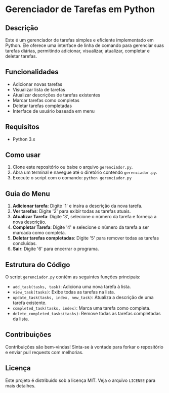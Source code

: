 # Gerenciador de Tarefas em Python

## Descrição

Este é um gerenciador de tarefas simples e eficiente implementado em Python. Ele oferece uma interface de linha de comando para gerenciar suas tarefas diárias, permitindo adicionar, visualizar, atualizar, completar e deletar tarefas.

## Funcionalidades

- Adicionar novas tarefas
- Visualizar lista de tarefas
- Atualizar descrições de tarefas existentes
- Marcar tarefas como completas
- Deletar tarefas completadas
- Interface de usuário baseada em menu

## Requisitos

- Python 3.x

## Como usar

1. Clone este repositório ou baixe o arquivo `gerenciador.py`.
2. Abra um terminal e navegue até o diretório contendo `gerenciador.py`.
3. Execute o script com o comando: ```python gerenciador.py```


## Guia do Menu

1. **Adicionar tarefa**: Digite '1' e insira a descrição da nova tarefa.
2. **Ver tarefas**: Digite '2' para exibir todas as tarefas atuais.
3. **Atualizar Tarefa**: Digite '3', selecione o número da tarefa e forneça a nova descrição.
4. **Completar Tarefa**: Digite '4' e selecione o número da tarefa a ser marcada como completa.
5. **Deletar tarefas completadas**: Digite '5' para remover todas as tarefas concluídas.
6. **Sair**: Digite '6' para encerrar o programa.

## Estrutura do Código

O script `gerenciador.py` contém as seguintes funções principais:

- `add_task(tasks, task)`: Adiciona uma nova tarefa à lista.
- `view_task(tasks)`: Exibe todas as tarefas na lista.
- `update_task(tasks, index, new_task)`: Atualiza a descrição de uma tarefa existente.
- `completed_task(tasks, index)`: Marca uma tarefa como completa.
- `delete_completed_tasks(tasks)`: Remove todas as tarefas completadas da lista.

## Contribuições

Contribuições são bem-vindas! Sinta-se à vontade para forkar o repositório e enviar pull requests com melhorias.

## Licença

Este projeto é distribuído sob a licença MIT. Veja o arquivo `LICENSE` para mais detalhes.